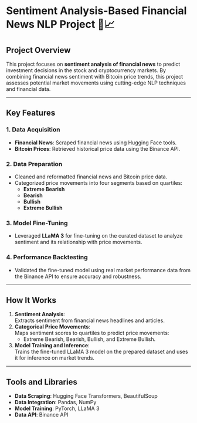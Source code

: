 # Sentiment Analysis-Based Financial News NLP Project 📰📈

## Project Overview
This project focuses on **sentiment analysis of financial news** to predict investment decisions in the stock and cryptocurrency markets. By combining financial news sentiment with Bitcoin price trends, this project assesses potential market movements using cutting-edge NLP techniques and financial data.

---

## Key Features

### 1. Data Acquisition  
- **Financial News**: Scraped financial news using Hugging Face tools.  
- **Bitcoin Prices**: Retrieved historical price data using the Binance API.  

### 2. Data Preparation  
- Cleaned and reformatted financial news and Bitcoin price data.  
- Categorized price movements into four segments based on quartiles:  
  - **Extreme Bearish**  
  - **Bearish**  
  - **Bullish**  
  - **Extreme Bullish**  

### 3. Model Fine-Tuning  
- Leveraged **LLaMA 3** for fine-tuning on the curated dataset to analyze sentiment and its relationship with price movements.

### 4. Performance Backtesting  
- Validated the fine-tuned model using real market performance data from the Binance API to ensure accuracy and robustness.

---

## How It Works
1. **Sentiment Analysis**:  
   Extracts sentiment from financial news headlines and articles.  
2. **Categorical Price Movements**:  
   Maps sentiment scores to quartiles to predict price movements:
   - Extreme Bearish, Bearish, Bullish, and Extreme Bullish.  
3. **Model Training and Inference**:  
   Trains the fine-tuned LLaMA 3 model on the prepared dataset and uses it for inference on market trends.  

---

## Tools and Libraries
- **Data Scraping**: Hugging Face Transformers, BeautifulSoup  
- **Data Integration**: Pandas, NumPy  
- **Model Training**: PyTorch, LLaMA 3  
- **Data API**: Binance API  
